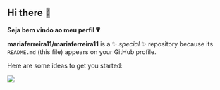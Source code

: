 ## Hi there 👋
**Seja bem vindo ao meu perfil 💗** 

**mariaferreira11/mariaferreira11** is a ✨ _special_ ✨ repository because its `README.md` (this file) appears on your GitHub profile.

Here are some ideas to get you started:


![](https://tenor.com/pt-BR/view/villaneve-gif-20771040)


